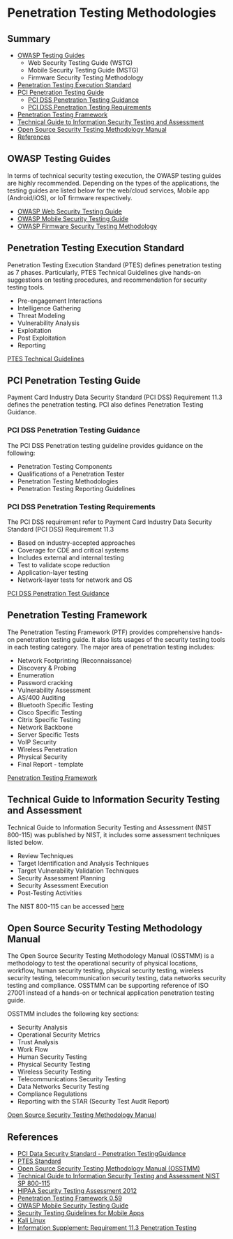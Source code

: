 # Penetration Testing Methodologies

## Summary

- [OWASP Testing Guides](#owasp-testing-guides)
  - Web Security Testing Guide (WSTG)
  - Mobile Security Testing Guide (MSTG)
  - Firmware Security Testing Methodology
- [Penetration Testing Execution Standard](#penetration-testing-execution-standard)
- [PCI Penetration Testing Guide](#pci-penetration-testing-guide)
  - [PCI DSS Penetration Testing Guidance](#pci-dss-penetration-testing-guidance)
  - [PCI DSS Penetration Testing Requirements](#pci-dss-penetration-testing-requirements)
- [Penetration Testing Framework](#penetration-testing-framework)
- [Technical Guide to Information Security Testing and Assessment](#technical-guide-to-information-security-testing-and-assessment)
- [Open Source Security Testing Methodology Manual](#open-source-security-testing-methodology-manual)
- [References](#references)

## OWASP Testing Guides

In terms of technical security testing execution, the OWASP testing guides are highly recommended. Depending on the types of the applications, the testing guides are listed below for the web/cloud services, Mobile app (Android/iOS), or IoT firmware respectively.

- [OWASP Web Security Testing Guide](https://owasp.org/www-project-web-security-testing-guide/)
- [OWASP Mobile Security Testing Guide](https://owasp.org/www-project-mobile-security-testing-guide/)
- [OWASP Firmware Security Testing Methodology](https://github.com/scriptingxss/owasp-fstm)

## Penetration Testing Execution Standard

Penetration Testing Execution Standard (PTES) defines penetration testing as 7 phases. Particularly, PTES Technical Guidelines give hands-on suggestions on testing procedures, and recommendation for security testing tools.

- Pre-engagement Interactions
- Intelligence Gathering
- Threat Modeling
- Vulnerability Analysis
- Exploitation
- Post Exploitation
- Reporting

[PTES Technical Guidelines](http://www.pentest-standard.org/index.php/PTES_Technical_Guidelines)

## PCI Penetration Testing Guide

Payment Card Industry Data Security Standard (PCI DSS) Requirement 11.3 defines the penetration testing. PCI also defines Penetration Testing Guidance.

### PCI DSS Penetration Testing Guidance

The PCI DSS Penetration testing guideline provides guidance on the following:

- Penetration Testing Components
- Qualifications of a Penetration Tester
- Penetration Testing Methodologies
- Penetration Testing Reporting Guidelines

### PCI DSS Penetration Testing Requirements

The PCI DSS requirement refer to Payment Card Industry Data Security Standard (PCI DSS) Requirement 11.3

- Based on industry-accepted approaches
- Coverage for CDE and critical systems
- Includes external and internal testing
- Test to validate scope reduction
- Application-layer testing
- Network-layer tests for network and OS

[PCI DSS Penetration Test Guidance](https://www.pcisecuritystandards.org/documents/Penetration_Testing_Guidance_March_2015.pdf)

## Penetration Testing Framework

The Penetration Testing Framework (PTF) provides comprehensive hands-on penetration testing guide. It also lists usages of the security testing tools in each testing category. The major area of penetration testing includes:

- Network Footprinting (Reconnaissance)
- Discovery & Probing
- Enumeration
- Password cracking
- Vulnerability Assessment
- AS/400 Auditing
- Bluetooth Specific Testing
- Cisco Specific Testing
- Citrix Specific Testing
- Network Backbone
- Server Specific Tests
- VoIP Security
- Wireless Penetration
- Physical Security
- Final Report - template

[Penetration Testing Framework](http://www.vulnerabilityassessment.co.uk/Penetration%20Test.html)

## Technical Guide to Information Security Testing and Assessment

Technical Guide to Information Security Testing and Assessment (NIST 800-115) was published by NIST, it includes some assessment techniques listed below.

- Review Techniques
- Target Identification and Analysis Techniques
- Target Vulnerability Validation Techniques
- Security Assessment Planning
- Security Assessment Execution
- Post-Testing Activities

The NIST 800-115 can be accessed [here](https://csrc.nist.gov/publications/detail/sp/800-115/final)

## Open Source Security Testing Methodology Manual

The Open Source Security Testing Methodology Manual (OSSTMM) is a methodology to test the operational security of physical locations, workflow, human security testing, physical security testing, wireless security testing, telecommunication security testing, data networks security testing and compliance. OSSTMM can be supporting reference of ISO 27001 instead of a hands-on or technical application penetration testing guide.

OSSTMM includes the following key sections:

- Security Analysis
- Operational Security Metrics
- Trust Analysis
- Work Flow
- Human Security Testing
- Physical Security Testing
- Wireless Security Testing
- Telecommunications Security Testing
- Data Networks Security Testing
- Compliance Regulations
- Reporting with the STAR (Security Test Audit Report)

[Open Source Security Testing Methodology Manual](https://www.isecom.org/OSSTMM.3.pdf)

## References

- [PCI Data Security Standard - Penetration TestingGuidance](https://www.pcisecuritystandards.org/documents/Penetration-Testing-Guidance-v1_1.pdf)
- [PTES Standard](http://www.pentest-standard.org/index.php/Main_Page)
- [Open Source Security Testing Methodology Manual (OSSTMM)](http://www.isecom.org/research/osstmm.html)
- [Technical Guide to Information Security Testing and Assessment NIST SP 800-115](https://csrc.nist.gov/publications/detail/sp/800-115/final)
- [HIPAA Security Testing Assessment 2012](http://csrc.nist.gov/news_events/hiipaa_june2012/day2/day2-6_kscarfone-rmetzer_security-testing-assessment.pdf)
- [Penetration Testing Framework 0.59](http://www.vulnerabilityassessment.co.uk/Penetration%20Test.html)
- [OWASP Mobile Security Testing Guide](https://owasp.org/www-project-mobile-security-testing-guide/)
- [Security Testing Guidelines for Mobile Apps](https://owasp.org/www-pdf-archive/Security_Testing_Guidelines_for_mobile_Apps_-_Florian_Stahl%2BJohannes_Stroeher.pdf)
- [Kali Linux](https://www.kali.org/)
- [Information Supplement: Requirement 11.3 Penetration Testing](https://www.pcisecuritystandards.org/pdfs/infosupp_11_3_penetration_testing.pdf)
